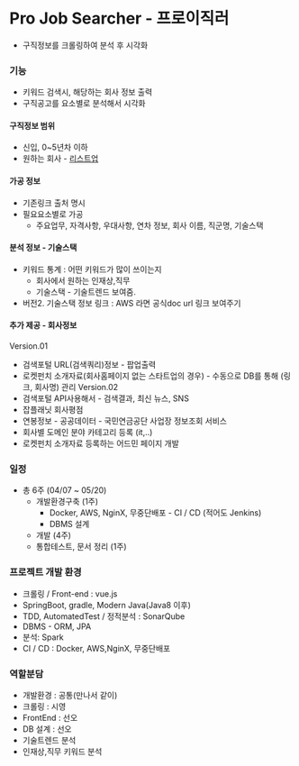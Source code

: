 # Pro Job Searcher - 프로이직러
- 구직정보를 크롤링하여 분석 후 시각화
### 기능 
  - 키워드 검색시, 해당하는 회사 정보 출력
  - 구직공고를 요소별로 분석해서 시각화
#### 구직정보 범위
- 신입, 0~5년차 이하
- 원하는 회사 - [리스트업](https://docs.google.com/spreadsheets/d/1QgG70dglUBQagZk_S0zch72yCZm1bgzDGaZy7n4GudM/edit?usp=sharing)

#### 가공 정보
- 기존링크 출처 명시
- 필요요소별로 가공
  - 주요업무, 자격사항, 우대사항, 연차 정보, 회사 이름, 직군명, 기술스택  
####  분석 정보 - 기술스택
  - 키워드 통계 : 어떤 키워드가 많이 쓰이는지
    - 회사에서 원하는 인재상,직무 
    - 기술스택 - 기술트렌드 보여줌.
 - 버전2. 기술스택 정보 링크 : AWS 라면  공식doc url 링크 보여주기
####  추가 제공 - 회사정보
Version.01
- 검색포털 URL(검색쿼리)정보 - 팝업출력
- 로켓펀치 소개자료(회사홈페이지 없는 스타트업의 경우) - 수동으로 DB를 통해 (링크, 회사명) 관리
Version.02
- 검색포털 API사용해서 - 검색결과, 최신 뉴스, SNS
- 잡플래닛 회사평점
- 연봉정보 - 공공데이터 - 국민연금공단 사업장 정보조회 서비스
- 회사별 도메인 분야 카테고리 등록 (it,..) 
- 로켓펀치 소개자료 등록하는 어드민 페이지 개발

### 일정
- 총 6주 (04/07 ~ 05/20)
  - 개발환경구축 (1주)
    - Docker, AWS, NginX, 무중단배포 - CI / CD (적어도 Jenkins) 
    - DBMS 설계
  - 개발 (4주)
  - 통합테스트, 문서 정리 (1주)

### 프로젝트 개발 환경
  - 크롤링 / Front-end : vue.js
  - SpringBoot, gradle, Modern Java(Java8 이후) 
  - TDD, AutomatedTest / 정적분석 : SonarQube 
  - DBMS - ORM, JPA
  - 분석: Spark
  - CI / CD : Docker, AWS,NginX, 무중단배포

### 역할분담
- 개발환경 : 공통(만나서 같이)
- 크롤링 : 시영
- FrontEnd : 선오
- DB 설계 : 선오
- 기술트렌드 분석
- 인재상,직무 키워드 분석 

